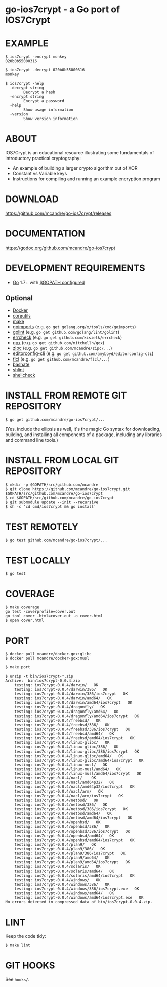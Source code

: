 # go-ios7crypt - a Go port of IOS7Crypt

# EXAMPLE

```
$ ios7crypt -encrypt monkey
020b0b55000316

$ ios7crypt -decrypt 020b0b55000316
monkey

$ ios7crypt -help
  -decrypt string
        Decrypt a hash
  -encrypt string
        Encrypt a password
  -help
        Show usage information
  -version
        Show version information
```

# ABOUT

IOS7Crypt is an educational resource illustrating some fundamentals of introductory practical cryptography:

* An example of building a larger crypto algorithm out of XOR
* Constant vs Variable keys
* Instructions for compiling and running an example encryption program

# DOWNLOAD

https://github.com/mcandre/go-ios7crypt/releases

# DOCUMENTATION

https://godoc.org/github.com/mcandre/go-ios7crypt

# DEVELOPMENT REQUIREMENTS

* [Go](https://golang.org) 1.7+ with [$GOPATH configured](https://gist.github.com/mcandre/ef73fb77a825bd153b7836ddbd9a6ddc)

## Optional

* [Docker](https://www.docker.com)
* [coreutils](https://www.gnu.org/software/coreutils/coreutils.html)
* [make](https://www.gnu.org/software/make/)
* [goimports](https://godoc.org/golang.org/x/tools/cmd/goimports) (e.g. `go get golang.org/x/tools/cmd/goimports`)
* [golint](https://github.com/golang/lint) (e.g. `go get github.com/golang/lint/golint`)
* [errcheck](https://github.com/kisielk/errcheck) (e.g. `go get github.com/kisielk/errcheck`)
* [gox](https://github.com/mitchellh/gox) (e.g. `go get github.com/mitchellh/gox`)
* [zipc](https://github.com/mcandre/zipc) (e.g. `go get github.com/mcandre/zipc/...`)
* [editorconfig-cli](https://github.com/amyboyd/editorconfig-cli) (e.g. `go get github.com/amyboyd/editorconfig-cli`)
* [flcl](https://github.com/mcandre/flcl) (e.g. `go get github.com/mcandre/flcl/...`)
* [bashate](https://github.com/openstack-dev/bashate)
* [shlint](https://rubygems.org/gems/shlint)
* [shellcheck](http://hackage.haskell.org/package/ShellCheck)

# INSTALL FROM REMOTE GIT REPOSITORY

```
$ go get github.com/mcandre/go-ios7crypt/...
```

(Yes, include the ellipsis as well, it's the magic Go syntax for downloading, building, and installing all components of a package, including any libraries and command line tools.)

# INSTALL FROM LOCAL GIT REPOSITORY

```
$ mkdir -p $GOPATH/src/github.com/mcandre
$ git clone https://github.com/mcandre/go-ios7crypt.git $GOPATH/src/github.com/mcandre/go-ios7crypt
$ cd $GOPATH/src/github.com/mcandre/go-ios7crypt
$ git submodule update --init --recursive
$ sh -c 'cd cmd/ios7crypt && go install'
```

# TEST REMOTELY

```
$ go test github.com/mcandre/go-ios7crypt/...
```

# TEST LOCALLY

```
$ go test
```

# COVERAGE

```
$ make coverage
go test -coverprofile=cover.out
go tool cover -html=cover.out -o cover.html
$ open cover.html
```

# PORT

```
$ docker pull mcandre/docker-gox:glibc
$ docker pull mcandre/docker-gox:musl

$ make port

$ unzip -t bin/ios7crypt-*.zip
Archive:  bin/ios7crypt-0.0.4.zip
    testing: ios7crypt-0.0.4/darwin/   OK
    testing: ios7crypt-0.0.4/darwin/386/   OK
    testing: ios7crypt-0.0.4/darwin/386/ios7crypt   OK
    testing: ios7crypt-0.0.4/darwin/amd64/   OK
    testing: ios7crypt-0.0.4/darwin/amd64/ios7crypt   OK
    testing: ios7crypt-0.0.4/dragonfly/   OK
    testing: ios7crypt-0.0.4/dragonfly/amd64/   OK
    testing: ios7crypt-0.0.4/dragonfly/amd64/ios7crypt   OK
    testing: ios7crypt-0.0.4/freebsd/   OK
    testing: ios7crypt-0.0.4/freebsd/386/   OK
    testing: ios7crypt-0.0.4/freebsd/386/ios7crypt   OK
    testing: ios7crypt-0.0.4/freebsd/amd64/   OK
    testing: ios7crypt-0.0.4/freebsd/amd64/ios7crypt   OK
    testing: ios7crypt-0.0.4/linux-glibc/   OK
    testing: ios7crypt-0.0.4/linux-glibc/386/   OK
    testing: ios7crypt-0.0.4/linux-glibc/386/ios7crypt   OK
    testing: ios7crypt-0.0.4/linux-glibc/amd64/   OK
    testing: ios7crypt-0.0.4/linux-glibc/amd64/ios7crypt   OK
    testing: ios7crypt-0.0.4/linux-musl/   OK
    testing: ios7crypt-0.0.4/linux-musl/amd64/   OK
    testing: ios7crypt-0.0.4/linux-musl/amd64/ios7crypt   OK
    testing: ios7crypt-0.0.4/nacl/    OK
    testing: ios7crypt-0.0.4/nacl/amd64p32/   OK
    testing: ios7crypt-0.0.4/nacl/amd64p32/ios7crypt   OK
    testing: ios7crypt-0.0.4/nacl/arm/   OK
    testing: ios7crypt-0.0.4/nacl/arm/ios7crypt   OK
    testing: ios7crypt-0.0.4/netbsd/   OK
    testing: ios7crypt-0.0.4/netbsd/386/   OK
    testing: ios7crypt-0.0.4/netbsd/386/ios7crypt   OK
    testing: ios7crypt-0.0.4/netbsd/amd64/   OK
    testing: ios7crypt-0.0.4/netbsd/amd64/ios7crypt   OK
    testing: ios7crypt-0.0.4/openbsd/   OK
    testing: ios7crypt-0.0.4/openbsd/386/   OK
    testing: ios7crypt-0.0.4/openbsd/386/ios7crypt   OK
    testing: ios7crypt-0.0.4/openbsd/amd64/   OK
    testing: ios7crypt-0.0.4/openbsd/amd64/ios7crypt   OK
    testing: ios7crypt-0.0.4/plan9/   OK
    testing: ios7crypt-0.0.4/plan9/386/   OK
    testing: ios7crypt-0.0.4/plan9/386/ios7crypt   OK
    testing: ios7crypt-0.0.4/plan9/amd64/   OK
    testing: ios7crypt-0.0.4/plan9/amd64/ios7crypt   OK
    testing: ios7crypt-0.0.4/solaris/   OK
    testing: ios7crypt-0.0.4/solaris/amd64/   OK
    testing: ios7crypt-0.0.4/solaris/amd64/ios7crypt   OK
    testing: ios7crypt-0.0.4/windows/   OK
    testing: ios7crypt-0.0.4/windows/386/   OK
    testing: ios7crypt-0.0.4/windows/386/ios7crypt.exe   OK
    testing: ios7crypt-0.0.4/windows/amd64/   OK
    testing: ios7crypt-0.0.4/windows/amd64/ios7crypt.exe   OK
No errors detected in compressed data of bin/ios7crypt-0.0.4.zip.
```

# LINT

Keep the code tidy:

```
$ make lint
```

# GIT HOOKS

See `hooks/`.
